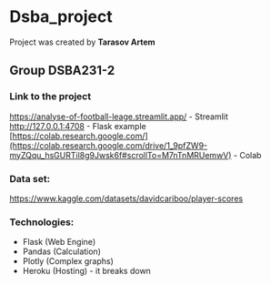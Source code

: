 # Dsba_project

Project was created by **Tarasov Artem**

## Group DSBA231-2

### Link to the project
https://analyse-of-football-leage.streamlit.app/ - Streamlit <br>
http://127.0.0.1:4708 - Flask example <br>
[https://colab.research.google.com/](https://colab.research.google.com/drive/1_9pfZW9-myZQqu_hsGURTil8g9Jwsk6f#scrollTo=M7nTnMRUemwV) - Colab

### Data set: 
https://www.kaggle.com/datasets/davidcariboo/player-scores

### Technologies:
* Flask (Web Engine)
* Pandas (Calculation)
* Plotly (Complex graphs)
* Heroku (Hosting) - it breaks down
